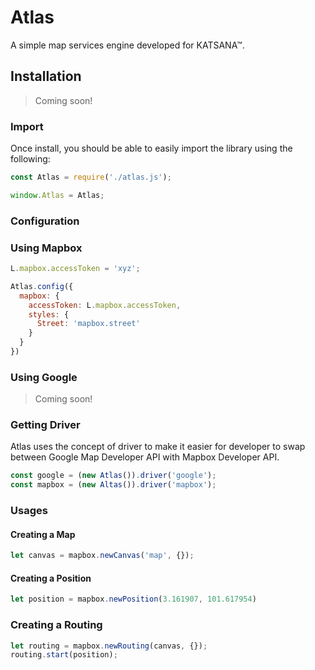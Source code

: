 Atlas
=====

A simple map services engine developed for KATSANA™.

## Installation

> Coming soon!

### Import

Once install, you should be able to easily import the library using the following:

```javascript
const Atlas = require('./atlas.js');

window.Atlas = Atlas;
```

### Configuration

### Using Mapbox

```javascript
L.mapbox.accessToken = 'xyz';

Atlas.config({
  mapbox: {
    accessToken: L.mapbox.accessToken,
    styles: {
      Street: 'mapbox.street'
    }
  }
})
```

### Using Google

> Coming soon!

### Getting Driver

Atlas uses the concept of driver to make it easier for developer to swap between Google Map Developer API with Mapbox Developer API.

```javascript
const google = (new Atlas()).driver('google');
const mapbox = (new Altas()).driver('mapbox');
```

### Usages

#### Creating a Map

```javascript
let canvas = mapbox.newCanvas('map', {});
```

#### Creating a Position

```javascript
let position = mapbox.newPosition(3.161907, 101.617954)
```

### Creating a Routing

```javascript
let routing = mapbox.newRouting(canvas, {});
routing.start(position);
```
